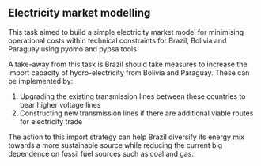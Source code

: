 ## Electricity market modelling

This task aimed to build a simple electricity market model for minimising operational costs within technical constraints
for Brazil, Bolivia and Paraguay using pyomo and pypsa tools

A take-away from this task is Brazil should take measures to increase the import capacity of hydro-electricity from
Bolivia and Paraguay. These can be implemented by:
1. Upgrading the existing transmission lines between these countries to bear higher voltage lines
2. Constructing new transmission lines if there are additional viable routes for electricity trade

The action to this import strategy can help Brazil diversify its energy mix towards a more sustainable source
while reducing the current big dependence on fossil fuel sources such as coal and gas.

